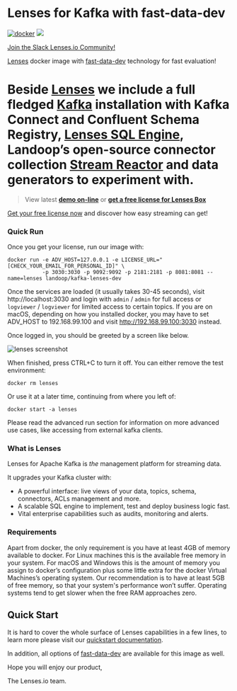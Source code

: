 # Lenses for Kafka with fast-data-dev #

[![docker](https://img.shields.io/docker/pulls/lensesio/box.svg?style=flat)](https://hub.docker.com/r/lensesio/box/)
[![](https://images.microbadger.com/badges/image/lensesio/box.svg)](http://microbadger.com/images/lensesio/box)

[Join the Slack Lenses.io Community!](https://launchpass.com/lensesio)

[Lenses](https://lenses.io/box/) docker image with [fast-data-dev](https://hub.docker.com/r/lensesio/fast-data-dev/) technology for fast evaluation!

Beside [Lenses](https://lenses.io/box/) we include a full fledged [Kafka](https://kafka.apache.org/) installation with Kafka Connect and Confluent Schema Registry, [Lenses SQL Engine](https://lenses.io/product/sql/), Landoop’s open-source connector collection [Stream Reactor](https://lenses.io/connect/) and data generators to experiment with.
=======
> View latest **[demo on-line](https://fast-data-dev.demo.landoop.com)** or **[get a free license for Lenses Box](https://lenses.io/box/)**

[Get your free license now](https://www.landoop.com/downloads/lenses/) and discover how easy streaming can get!

### Quick Run

Once you get your license, run our image with:

    docker run -e ADV_HOST=127.0.0.1 -e LICENSE_URL="[CHECK_YOUR_EMAIL_FOR_PERSONAL_ID]" \
               -p 3030:3030 -p 9092:9092 -p 2181:2181 -p 8081:8081 --name=lenses landoop/kafka-lenses-dev

Once the services are loaded (it usually takes 30-45 seconds), visit http://localhost:3030 and login with `admin` / `admin` for full access
or `logviewer` / `logviewer` for  limited access to certain topics.
If you are on macOS, depending on how you installed docker, you may have to set ADV_HOST to 192.168.99.100 
and visit http://192.168.99.100:3030 instead.

Once logged in, you should be greeted by a screen like below.

![lenses screenshot](https://storage.googleapis.com/wch/lenses-1.0.0.png)

When finished, press CTRL+C to turn it off. You can either remove the test environment:

    docker rm lenses

Or use it at a later time, continuing from where you left of:

    docker start -a lenses

Please read the advanced run section for information on more advanced use cases, like accessing from external kafka clients.


### What is Lenses

Lenses for Apache Kafka is _the_ management platform for streaming data.

It upgrades your Kafka cluster with:

- A powerful interface: live views of your data, topics, schema, connectors, ACLs management and more.
- A scalable SQL engine to implement, test and deploy business logic fast.
- Vital enterprise capabilities such as audits, monitoring and alerts.

### Requirements

Apart from docker, the only requirement is you have at least 4GB of memory available to docker. For Linux machines this is the available free memory in your system. For macOS and Windows this is the amount of memory you assign to docker’s configuration plus some little extra for the docker Virtual Machines’s operating system. Our recommendation is to have at least 5GB of free memory, so that your system's performance won’t suffer. Operating systems tend to get slower when the free RAM approaches zero.

## Quick Start

It is hard to cover the whole surface of Lenses capabilities in a few lines, to learn more please visit our [quickstart documentation](https://docs.lenses.io/dev/lenses-box/).

In addition, all options of [fast-data-dev](https://github.com/Landoop/fast-data-dev) are available for this image as well.

Hope you will enjoy our product,

The Lenses.io team.
